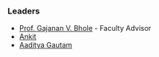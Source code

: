 ### Leaders
* [Prof. Gajanan V. Bhole](mailto:gajanan.vbhole@owasp.org) -  Faculty Advisor 
* [Ankit](mailto:ankit.mishra@owasp.org) 
* [Aaditya Gautam](mailto:aaditya.gautam@owasp.org)
